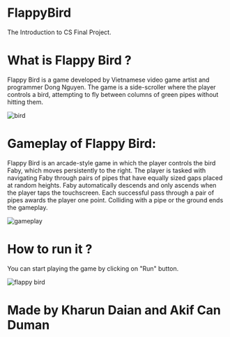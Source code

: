 # FlappyBird
The Introduction to CS Final Project.

# What is Flappy Bird ?
Flappy Bird is a game developed by Vietnamese video game artist and programmer Dong Nguyen. The game is a side-scroller where the player controls a bird, attempting to fly between columns of green pipes without hitting them.

![bird](https://user-images.githubusercontent.com/73740265/102807004-12b11180-43e8-11eb-88b6-3f8c16ae867d.jpg)

# Gameplay of Flappy Bird:
Flappy Bird is an arcade-style game in which the player controls the bird Faby, which moves persistently to the right. The player is tasked with navigating Faby through pairs of pipes that have equally sized gaps placed at random heights. Faby automatically descends and only ascends when the player taps the touchscreen. Each successful pass through a pair of pipes awards the player one point. Colliding with a pipe or the ground ends the gameplay.

![gameplay](D:\Users\Etka\Desktop\flappybird4.png)

# How to run it ?

You can start playing the game by clicking on "Run" button. 

![flappy bird](https://user-images.githubusercontent.com/73740265/102808111-04fc8b80-43ea-11eb-8939-f1341c3478c4.jpg)

# Made by Kharun Daian and Akif Can Duman
